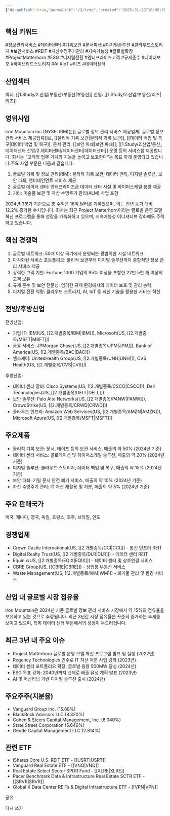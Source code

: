 ```yaml
---
{"dg-publish":true,"permalink":"/2/irm/","created":"2025-01-28T10:05:55.766+09:00","updated":"2025-06-03T20:05:59.603+09:00"}
---
```


## 핵심 키워드

#정보관리서비스 #데이터센터 #기록보관 #문서파쇄 #디지털솔루션 #클라우드스토리지 #보안서비스 #REIT #자산수명주기관리 #지속가능성 #글로벌확장 #ProjectMatterhorn #ESG #디지털전환 #엔터프라이즈고객 #규제준수 #데이터보호 #하이브리드스토리지 #AI #IoT #리츠 #데이터센터 

## 산업섹터

섹터: [[1.Study/2.산업/부동산/부동산\|부동산]]
산업: [[1.Study/2.산업/부동산/리츠\|리츠]]

## 영위사업

Iron Mountain Inc.(NYSE: IRM)는[[ 글로벌 정보 관리 서비스 제공업체\| 글로벌 정보 관리 서비스 제공업체]]로, [[물리적 기록 보관\|물리적 기록 보관]], [[데이터 백업 및 복구\|데이터 백업 및 복구]], 문서 관리, [[보안 파쇄\|보안 파쇄]], [[1.Study/2.산업/통신_데이터센터 산업/2.데이터센터/데이터센터\|데이터센터]] 운영 등의 서비스를 제공합니다. 회사는 "고객의 업무 가치와 지능을 높이고 보호한다"는 목표 아래 운영되고 있습니다.주요 사업 부문은 다음과 같습니다:

1. 글로벌 기록 및 정보 관리(RIM): 물리적 기록 보관, 데이터 관리, 디지털 솔루션, 보안 파쇄, 엔터테인먼트 서비스 제공
2. 글로벌 데이터 센터: 엔터프라이즈급 데이터 센터 시설 및 하이퍼스케일 용량 제공
3. 기타: 미술품 보관 및 자산 수명주기 관리(ALM) 사업 포함

2024년 3분기 기준으로 총 수익은 16억 달러를 기록했으며, 이는 전년 동기 대비 12.2% 증가한 수치입니다. 회사는 최근 Project Matterhorn이라는 글로벌 운영 모델 혁신 프로그램을 통해 성장을 가속화하고 있으며, 지속가능성 이니셔티브 강화에도 주력하고 있습니다.

## 핵심 경쟁력

1. 글로벌 네트워크: 50개 이상 국가에서 운영되는 광범위한 시설 네트워크
2. 다각화된 서비스 포트폴리오: 물리적 보관부터 디지털 솔루션까지 종합적인 정보 관리 서비스 제공
3. 강력한 고객 기반: Fortune 1000 기업의 95% 이상을 포함한 22만 5천 개 이상의 고객 보유
4. 규제 준수 및 보안 전문성: 엄격한 규제 환경에서의 데이터 보호 및 관리 능력
5. 디지털 전환 역량: 클라우드 스토리지, AI, IoT 등 최신 기술을 활용한 서비스 혁신

## 전방/후방산업

전방산업:

- 기업 IT: IBM(US, [[2.개별종목/IBM\|IBM]]), Microsoft(US, [[2.개별종목/MSFT\|MSFT]])
- 금융 서비스: JPMorgan Chase(US, [[2.개별종목/JPM\|JPM]]), Bank of America(US, [[2.개별종목/BAC\|BAC]])
- 헬스케어: UnitedHealth Group(US, [[2.개별종목/UNH\|UNH]]), CVS Health(US, [[2.개별종목/CVS\|CVS]])

후방산업:

- 데이터 센터 장비: Cisco Systems(US, [[2.개별종목/CSCO\|CSCO]]), Dell Technologies(US, [[2.개별종목/DELL\|DELL]])
- 보안 솔루션: Palo Alto Networks(US, [[2.개별종목/PANW\|PANW]]), CrowdStrike(US, [[2.개별종목/CRWD\|CRWD]])
- 클라우드 인프라: Amazon Web Services(US, [[2.개별종목/AMZN\|AMZN]]), Microsoft Azure(US, [[2.개별종목/MSFT\|MSFT]])

## 주요제품

- 물리적 기록 보관: 문서, 테이프 등의 보관 서비스, 매출의 약 50% (2024년 기준)
- 데이터 센터 서비스: 콜로케이션 및 하이퍼스케일 솔루션, 매출의 약 20% (2024년 기준)
- 디지털 솔루션: 클라우드 스토리지, 데이터 백업 및 복구, 매출의 약 15% (2024년 기준)
- 보안 파쇄: 기밀 문서 안전 폐기 서비스, 매출의 약 10% (2024년 기준)
- 자산 수명주기 관리: IT 자산 재활용 및 처분, 매출의 약 5% (2024년 기준)

## 주요 판매국가

미국, 캐나다, 영국, 독일, 프랑스, 호주, 브라질, 인도

## 경쟁업체

- Crown Castle International(US, [[2.개별종목/CCI\|CCI]]) - 통신 인프라 REIT
- Digital Realty Trust(US, [[2.개별종목/DLR\|DLR]]) - 데이터 센터 REIT
- Equinix(US, [[2.개별종목/EQIX\|EQIX]]) - 데이터 센터 및 상호연결 서비스
- CBRE Group(US, [[CBRE\|CBRE]]) - 상업용 부동산 서비스
- Waste Management(US, [[2.개별종목/WM\|WM]]) - 폐기물 관리 및 환경 서비스

## 산업 내 글로벌 시장 점유율

Iron Mountain은 2024년 기준 글로벌 정보 관리 서비스 시장에서 약 15%의 점유율을 보유하고 있는 것으로 추정됩니다. 최근 3년간 시장 점유율은 꾸준히 증가하는 추세를 보이고 있으며, 특히 데이터 센터 부문에서의 성장이 두드러집니다.

## 최근 3년 내 주요 이슈

- Project Matterhorn 글로벌 운영 모델 혁신 프로그램 발표 및 실행 (2022년)
- Regency Technologies 인수로 IT 자산 처분 사업 강화 (2023년)
- 데이터 센터 포트폴리오 확장: 글로벌 용량 500MW 달성 (2024년)
- ESG 목표 강화: 2040년까지 넷제로 배출 달성 계획 발표 (2023년)
- AI 및 머신러닝 기반 디지털 솔루션 출시 (2024년)

## 주요주주(지분율)

- Vanguard Group Inc. (15.88%)
- BlackRock Advisors LLC (8.320%)
- Cohen & Steers Capital Management, Inc. (6.040%)
- State Street Corporation (5.646%)
- Geode Capital Management LLC (2.814%)

## 관련 ETF

- iShares Core U.S. REIT ETF - [[USRT\|USRT]]
- Vanguard Real Estate ETF - [[VNQ\|VNQ]]
- Real Estate Select Sector SPDR Fund - [[XLRE\|XLRE]]
- Pacer Benchmark Data & Infrastructure Real Estate SCTR ETF - [[SRVR\|SRVR]]
- Global X Data Center REITs & Digital Infrastructure ETF - [[VPN\|VPN]]

공유

다시 쓰기